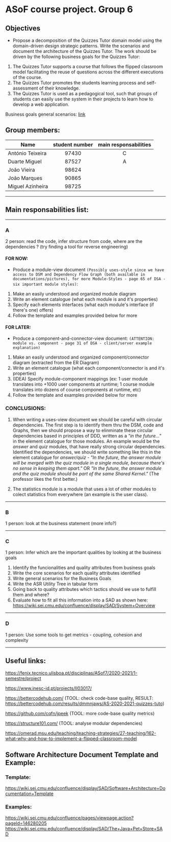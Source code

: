 # ASoF course project. Group 6

## Objectives 
- Propose a decomposition of the Quizzes Tutor domain model using the domain-driven design strategic patterns. Write the scenarios and document the architecture of the Quizzes Tutor.
The work should be driven by the following business goals for the Quizzes Tutor:
1. The Quizzes Tutor supports a course that follows the flipped classroom model facilitating the reuse of questions across the different executions of the course.
2. The Quizzes Tutor promotes the students learning process and self-assessment of their knowledge.
3. The Quizzes Tutor is used as a pedagogical tool, such that groups of students can easily use the system in their projects to learn how to develop a web application.

Business goals general scenarios: [link](business_goals_general_scenarios.md)

## Group members:
| Name | student number | main responsabilities |
|----------|:-------------:|:------------:| 
| António Teixeira | 97430 | C |
| Duarte Miguel | 87527 | A |
| João Vieira | 98624 | |
| João Marques | 90865 | |
| Miguel Azinheira | 98725 | |

---
## Main responsabilities list:
---
### A
2 person: read the code, infer structure from code, where are the dependencies ? (try finding a tool for reverse engineering)
#### FOR NOW:
- Produce a module-view document `(Possibly uses-style since we have access to DSM and Dependency Flow Graph (both available in documentations/pictures), for more Module-Styles - page 65 of DSA - six important module styles)`:
1. Make an easily understood and organized module diagram
2. Write an element catalogue (what each module is and it's properties)
3. Specify each elements interfaces (what each module's interface (if there's one) offers)
4. Follow the template and examples provided below for more

#### FOR LATER:
- Produce a component-and-connector-view document: `(ATTENTION: module vs. component - page 31 of DSA - client/server example explanation)`
1. Make an easily understood and organized component/connector diagram (extracted from the ER Diagram)
2. Write an element catalogue (what each component/connector is and it's properties)
3. (IDEA) Specify module-component mappings (ex: 1 user module translates into +1000 user components at runtime; 1 course module translates into dozens of course components at runtime, etc)
4. Follow the template and examples provided below for more

### CONCLUSIONS:

1. When writing a uses-view document we should be careful with circular dependencies. The first step is to identify them thru the DSM, code and Graphs, then we should propose a way to elinminate these circular dependencies based in principles of DDD, written as a *"in the future..."* in the element catalogue for those modules. An example would be the *answer* and *quiz* modules, that have really strong circular dependencies. Identified the dependencies, we should write something like this in the element catalogue for *answer/quiz* - *"In the future, the answer module will be merged with the quiz module in a single module, because there's no sense in keeping them apart."* OR *"In the future, the answer module and the quiz module should be part of the same Shared Kernel."* (The professor likes the first better.)

2. The statistics module is a module that uses a lot of other modules to colect statistics from everywhere (an example is the user class). 

---
### B
1 person: look at the business statement (more info?)

---
### C
1 person: Infer which are the important qualities by looking at the business goals
1. Identify the funcionalities and quality attributes from business goals
2. Write the core scenarios for each quality attributes identified
3. Write general scenarios for the Business Goals 
4. Write the ASR Utility Tree in tabular form
5. Going back to quality attributes which tactics should we use to fulfill them and where?
6. Evaluate how to fit all this information into a SAD as shown here:  https://wiki.sei.cmu.edu/confluence/display/SAD/System+Overview

---
### D
1 person: Use some tools to get metrics - coupling, cohesion and complexity

---
## Useful links:

https://fenix.tecnico.ulisboa.pt/disciplinas/ASof7/2020-2021/1-semestre/project

https://www.inesc-id.pt/projects/II03017/

https://bettercodehub.com/ (TOOL: check code-base quality, RESULT: https://bettercodehub.com/results/dmmnjaws/AS-2020-2021-quizzes-tuto)

https://github.com/cqfn/jpeek (TOOL: more code-base quality metrics)

https://structure101.com/ (TOOL: analyse modular dependencies)

https://omerad.msu.edu/teaching/teaching-strategies/27-teaching/162-what-why-and-how-to-implement-a-flipped-classroom-model

## Software Architecture Document Template and Example:
### Template: 
https://wiki.sei.cmu.edu/confluence/display/SAD/Software+Architecture+Documentation+Template

### Examples:
https://wiki.sei.cmu.edu/confluence/pages/viewpage.action?pageId=146280205
https://wiki.sei.cmu.edu/confluence/display/SAD/The+Java+Pet+Store+SAD



